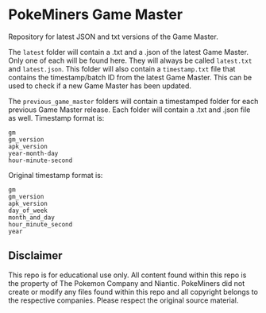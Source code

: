 # PokeMiners Game Master
Repository for latest JSON and txt versions of the Game Master.

The `latest` folder will contain a .txt and a .json of the latest Game Master. Only one of each will be found here. They will always be called `latest.txt` and `latest.json`. This folder will also contain a `timestamp.txt` file that contains the timestamp/batch ID from the latest Game Master. This can be used to check if a new Game Master has been updated.

The `previous_game_master` folders will contain a timestamped folder for each previous Game Master release. Each folder will contain a .txt and .json file as well. Timestamp format is:

`gm`  
`gm_version`  
`apk_version`  
`year-month-day`  
`hour-minute-second`  

Original timestamp format is:

`gm`  
`gm_version`  
`apk_version`  
`day_of_week`  
`month_and_day`  
`hour_minute_second`  
`year`

## Disclaimer
This repo is for educational use only. All content found within this repo is the property of The Pokemon Company and Niantic. PokeMiners did not create or modify any files found within this repo and all copyright belongs to the respective companies. Please respect the original source material.